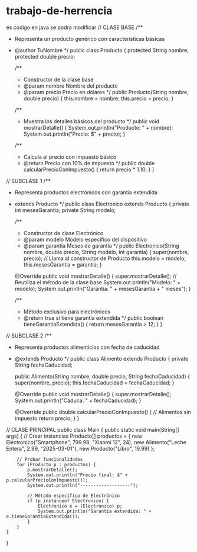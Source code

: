 # trabajo-de-herrencia
es codigo en java se podra modificar
// CLASE BASE
/**
 * Representa un producto genérico con características básicas
 * @author TuNombre
 */
public class Producto {
    protected String nombre;
    protected double precio;

    /**
     * Constructor de la clase base
     * @param nombre Nombre del producto
     * @param precio Precio en dólares
     */
    public Producto(String nombre, double precio) {
        this.nombre = nombre;
        this.precio = precio;
    }

    /**
     * Muestra los detalles básicos del producto
     */
    public void mostrarDetalle() {
        System.out.println("Producto: " + nombre);
        System.out.println("Precio: $" + precio);
    }

    /**
     * Calcula el precio con impuesto básico
     * @return Precio con 10% de impuesto
     */
    public double calcularPrecioConImpuesto() {
        return precio * 1.10;
    }
}

// SUBCLASE 1
/**
 * Representa productos electrónicos con garantía extendida
 * extends Producto
 */
public class Electronico extends Producto {
    private int mesesGarantia;
    private String modelo;

    /**
     * Constructor de clase Electrónico
     * @param modelo Modelo específico del dispositivo
     * @param garantia Meses de garantía
     */
    public Electronico(String nombre, double precio, String modelo, int garantia) {
        super(nombre, precio); // Llama al constructor de Producto
        this.modelo = modelo;
        this.mesesGarantia = garantia;
    }

    @Override
    public void mostrarDetalle() {
        super.mostrarDetalle(); // Reutiliza el método de la clase base
        System.out.println("Modelo: " + modelo);
        System.out.println("Garantía: " + mesesGarantia + " meses");
    }

    /**
     * Método exclusivo para electrónicos
     * @return true si tiene garantía extendida
     */
    public boolean tieneGarantiaExtendida() {
        return mesesGarantia > 12;
    }
}

// SUBCLASE 2
/**
 * Representa productos alimenticios con fecha de caducidad
 * @extends Producto
 */
public class Alimento extends Producto {
    private String fechaCaducidad;

    public Alimento(String nombre, double precio, String fechaCaducidad) {
        super(nombre, precio);
        this.fechaCaducidad = fechaCaducidad;
    }

    @Override
    public void mostrarDetalle() {
        super.mostrarDetalle();
        System.out.println("Caduca: " + fechaCaducidad);
    }

    @Override
    public double calcularPrecioConImpuesto() {
        // Alimentos sin impuesto
        return precio;
    }
}

// CLASE PRINCIPAL
public class Main {
    public static void main(String[] args) {
        // Crear instancias
        Producto[] productos = {
                new Electronico("Smartphone", 799.99, "Xiaomi 12", 24),
                new Alimento("Leche Entera", 2.99, "2025-03-01"),
                new Producto("Libro", 19.99)
        };

        // Probar funcionalidades
        for (Producto p : productos) {
            p.mostrarDetalle();
            System.out.println("Precio final: $" + p.calcularPrecioConImpuesto());
            System.out.println("-------------------");

            // Método específico de Electrónico
            if (p instanceof Electronico) {
                Electronico e = (Electronico) p;
                System.out.println("Garantía extendida: " + e.tieneGarantiaExtendida());
            }
        }
    }
}

